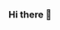 ### Hi there 👋

<!--
**MasterCode112/MasterCode112** is a ✨ _special_ ✨ repository because its `README.md` (this file) appears on your GitHub profile.

Here are some ideas to get you started:
👋 Hi, I’m David Felix aka @blackninja23
👀 I’m interested in Ethicalhacking,Digital Forensic,incident Responce and Malware Analysis
🔭 I’m currently working on Malware Analysis
🌱 I’m currently learning Bachelor of science In Computer Engineering(BSC-CE)
👯 I’m looking to collaborate on Ethical hacking,Digital Forensic and incident Responce
🤔 I’m looking for help with Malware Analysis
💬 Ask me about Anything
📫 Reach me on Twitter
⚡ Fun fact: security is funny
